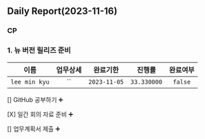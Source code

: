## Daily Report(2023-11-16)

### CP
### 1. 뉴 버전 릴리즈 준비

| 이름 | 업무상세 | 완료기한 | 진행률 | 완료여부 |
| :--: | :--: | :--: | :--: | :--: |
| `lee min kyu` | `` | `2023-11-05` | `33.330000` | `false` |

[] GitHub 공부하기 :heavy_plus_sign: 

[X] 일간 회의 자료 준비 :heavy_plus_sign: 

[] 업무계획서 제출 :heavy_plus_sign: 





